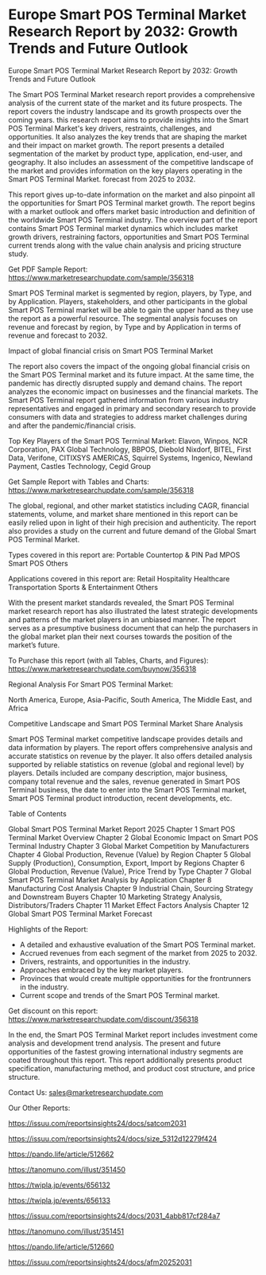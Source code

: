 # Europe Smart POS Terminal Market Research Report by 2032: Growth Trends and Future Outlook

Europe Smart POS Terminal Market Research Report by 2032: Growth Trends and Future Outlook

The Smart POS Terminal Market research report provides a comprehensive analysis of the current state of the market and its future prospects. The report covers the industry landscape and its growth prospects over the coming years. this research report aims to provide insights into the Smart POS Terminal Market's key drivers, restraints, challenges, and opportunities. It also analyzes the key trends that are shaping the market and their impact on market growth. The report presents a detailed segmentation of the market by product type, application, end-user, and geography. It also includes an assessment of the competitive landscape of the market and provides information on the key players operating in the Smart POS Terminal Market. forecast from 2025 to 2032.

This report gives up-to-date information on the market and also pinpoint all the opportunities for Smart POS Terminal market growth. The report begins with a market outlook and offers market basic introduction and definition of the worldwide Smart POS Terminal industry. The overview part of the report contains Smart POS Terminal market dynamics which includes market growth drivers, restraining factors, opportunities and Smart POS Terminal current trends along with the value chain analysis and pricing structure study.

Get PDF Sample Report: https://www.marketresearchupdate.com/sample/356318

Smart POS Terminal market is segmented by region, players, by Type, and by Application. Players, stakeholders, and other participants in the global Smart POS Terminal market will be able to gain the upper hand as they use the report as a powerful resource. The segmental analysis focuses on revenue and forecast by region, by Type and by Application in terms of revenue and forecast to 2032.

Impact of global financial crisis on Smart POS Terminal Market

The report also covers the impact of the ongoing global financial crisis on the Smart POS Terminal market and its future impact. At the same time, the pandemic has directly disrupted supply and demand chains. The report analyzes the economic impact on businesses and the financial markets. The Smart POS Terminal report gathered information from various industry representatives and engaged in primary and secondary research to provide consumers with data and strategies to address market challenges during and after the pandemic/financial crisis.

Top Key Players of the Smart POS Terminal Market:
Elavon, Winpos, NCR Corporation, PAX Global Technology, BBPOS, Diebold Nixdorf, BITEL, First Data, Verifone, CITIXSYS AMERICAS, Squirrel Systems, Ingenico, Newland Payment, Castles Technology, Cegid Group


Get Sample Report with Tables and Charts: https://www.marketresearchupdate.com/sample/356318

The global, regional, and other market statistics including CAGR, financial statements, volume, and market share mentioned in this report can be easily relied upon in light of their high precision and authenticity. The report also provides a study on the current and future demand of the Global Smart POS Terminal Market.

Types covered in this report are:
Portable Countertop & PIN Pad
MPOS
Smart POS
Others


Applications covered in this report are:
Retail
Hospitality
Healthcare
Transportation
Sports & Entertainment
Others


With the present market standards revealed, the Smart POS Terminal market research report has also illustrated the latest strategic developments and patterns of the market players in an unbiased manner. The report serves as a presumptive business document that can help the purchasers in the global market plan their next courses towards the position of the market’s future.

To Purchase this report (with all Tables, Charts, and Figures): https://www.marketresearchupdate.com/buynow/356318

Regional Analysis For Smart POS Terminal Market:

North America, Europe, Asia-Pacific, South America, The Middle East, and Africa

Competitive Landscape and Smart POS Terminal Market Share Analysis

Smart POS Terminal market competitive landscape provides details and data information by players. The report offers comprehensive analysis and accurate statistics on revenue by the player. It also offers detailed analysis supported by reliable statistics on revenue (global and regional level) by players. Details included are company description, major business, company total revenue and the sales, revenue generated in Smart POS Terminal business, the date to enter into the Smart POS Terminal market, Smart POS Terminal product introduction, recent developments, etc.

Table of Contents

Global Smart POS Terminal Market Report 2025
Chapter 1 Smart POS Terminal Market Overview
Chapter 2 Global Economic Impact on Smart POS Terminal Industry
Chapter 3 Global Market Competition by Manufacturers
Chapter 4 Global Production, Revenue (Value) by Region
Chapter 5 Global Supply (Production), Consumption, Export, Import by Regions
Chapter 6 Global Production, Revenue (Value), Price Trend by Type
Chapter 7 Global Smart POS Terminal Market Analysis by Application
Chapter 8 Manufacturing Cost Analysis
Chapter 9 Industrial Chain, Sourcing Strategy and Downstream Buyers
Chapter 10 Marketing Strategy Analysis, Distributors/Traders
Chapter 11 Market Effect Factors Analysis
Chapter 12 Global Smart POS Terminal Market Forecast

Highlights of the Report:

- A detailed and exhaustive evaluation of the Smart POS Terminal market.
- Accrued revenues from each segment of the market from 2025 to 2032.
- Drivers, restraints, and opportunities in the industry.
- Approaches embraced by the key market players.
- Provinces that would create multiple opportunities for the frontrunners in the industry.
- Current scope and trends of the Smart POS Terminal market.

Get discount on this report: https://www.marketresearchupdate.com/discount/356318

In the end, the Smart POS Terminal Market report includes investment come analysis and development trend analysis. The present and future opportunities of the fastest growing international industry segments are coated throughout this report. This report additionally presents product specification, manufacturing method, and product cost structure, and price structure.

Contact Us:
sales@marketresearchupdate.com

Our Other Reports:

https://issuu.com/reportsinsights24/docs/satcom2031

https://issuu.com/reportsinsights24/docs/size_5312d12279f424

https://pando.life/article/512662

https://tanomuno.com/illust/351450

https://twipla.jp/events/656132

https://twipla.jp/events/656133

https://issuu.com/reportsinsights24/docs/2031_4abb817cf284a7

https://tanomuno.com/illust/351451

https://pando.life/article/512660

https://issuu.com/reportsinsights24/docs/afm20252031
